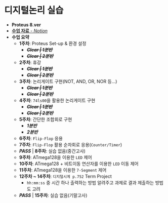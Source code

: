 # 디지털논리 실습
 - __Proteus 8.ver__
 - [__수업 자료__ - *Notion*](https://charm-aluminum-6c2.notion.site/a27cadae315541a98eebf9d8d695b160)
 - __수업 요약__
   - **1주차**: Proteus Set-up & 환경 설정
     - ~~__*Clear | 1분반*__~~
     - ~~__*Clear | 2분반*__~~
   - **2주차**: 휴강
     - ~~__*Clear | 1분반*__~~
     - ~~__*Clear | 2분반*__~~
   - **3주차**: 논리게이트 구현(NOT, AND, OR, NOR 등...)
     - ~~__*Clear | 1분반*__~~
     - ~~__*Clear | 2분반*__~~
   - **4주차**: `74ls00`을 활용한 논리게이트 구현
     - ~~__*Clear | 1분반*__~~
     - ~~__*Clear | 2분반*__~~
   - **5주차**: 간단한 조합회로 구현
     - __*1분반*__
     - __*2분반*__
   - **6주차**: `Flip-Flop` 응용
   - **7주차**: `Flip-Flop` 활용 순차회로 응용(`Counter/Timer`)
   - __*PASS*__ | **8주차**: 실습 없음(중간고사)
   - **9주차**: ATmega128을 이용한 `LED` 제어
   - **10주차**: ATmega128 + 비트이동 연산자를 이용한 `LED` 이동 제어
   - **11주차**: ATmega128을 이용한 `7-Segment` 제어
   - **12주차 ~ 14주차**: `디지털시계 p.752` Term Project
     - `hh:mm:ss` 중 시간 하나 출력하는 방법 알려주고 과제로 결과 제출하는 방법도 고려
   - __*PASS*__ | **15주차**: 실습 없음(기말고사)
